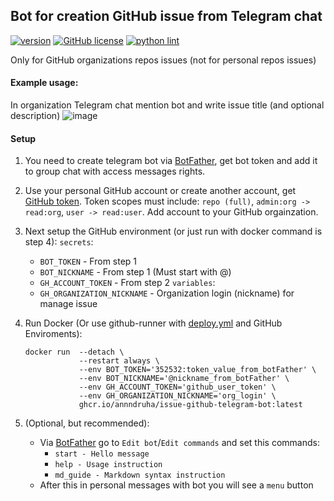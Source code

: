 ## Bot for creation GitHub issue from Telegram chat

[![version](https://img.shields.io/github/v/release/annndruha/issue-github-telegram-bot)](https://github.com/annndruha/issue-github-telegram-bot/releases)
[![GitHub license](https://img.shields.io/github/license/annndruha/issue-github-telegram-bot.svg)](https://github.com/annndruha/issue-github-telegram-bot/blob/master/LICENSE)
[![python lint](https://github.com/annndruha/issue-github-telegram-bot/actions/workflows/linter.yml/badge.svg)](https://github.com/annndruha/issue-github-telegram-bot/actions/workflows/linter.yml/badge.svg)

Only for GitHub organizations repos issues (not for personal repos issues)

#### Example usage:

In organization Telegram chat mention bot and write issue title (and optional description)
![image](https://github.com/annndruha/issue-github-telegram-bot/assets/51162917/26d7e781-b1d8-40d7-9dd2-ca72afdb92d8)


#### Setup

1. You need to create telegram bot via [BotFather](https://t.me/BotFather), get bot token and add it to group chat with access messages rights.
2. Use your personal GitHub account or create another account, get [GitHub token](https://github.com/settings/tokens).
Token scopes must include: `repo (full)`, `admin:org -> read:org`, `user -> read:user`. Add account to your GitHub orgainzation.

3. Next setup the GitHub environment (or just run with docker command is step 4):
   `secrets`:
     * `BOT_TOKEN` - From step 1
     * `BOT_NICKNAME` - From step 1 (Must start with @)
     * `GH_ACCOUNT_TOKEN` - From step 2
   `variables`:
   * `GH_ORGANIZATION_NICKNAME` - Organization login (nickname) for manage issue

4. Run Docker (Or use github-runner with [deploy.yml](https://github.com/profcomff/issue-github-tgbot) and GitHub Enviroments):
   ```commandline
   docker run  --detach \
               --restart always \
               --env BOT_TOKEN='352532:token_value_from_botFather' \
               --env BOT_NICKNAME='@nickname_from_botFather' \
               --env GH_ACCOUNT_TOKEN='github_user_token' \
               --env GH_ORGANIZATION_NICKNAME='org_login' \
               ghcr.io/annndruha/issue-github-telegram-bot:latest
   ```
5. (Optional, but recommended):
   * Via [BotFather](https://t.me/BotFather) go to `Edit bot`/`Edit commands` and set this commands:
     * `start - Hello message`
     * `help - Usage instruction`
     * `md_guide - Markdown syntax instruction`
   * After this in personal messages with bot you will see a `menu` button
